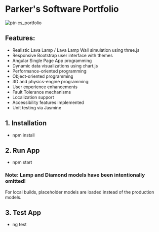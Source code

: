 # Parker's Software Portfolio


![ptr-cs_portfolio](https://github.com/user-attachments/assets/46e68881-99c1-40e5-a14a-62b7cf26287e)

## Features:
- Realistic Lava Lamp / Lava Lamp Wall simulation using three.js
- Responsive Bootstrap user interface with themes
- Angular Single Page App programming
- Dynamic data visualizations using chart.js
- Performance-oriented programming
- Object-oriented programming
- 3D and physics-engine programming
- User experience enhancements
- Fault Tolerance mechanisms
- Localization support
- Accessibility features implemented
- Unit testing via Jasmine

## 1. Installation
- npm install

## 2. Run App
- npm start

### Note: Lamp and Diamond models have been intentionally omitted!
For local builds, placeholder models are loaded instead of the production models.

## 3. Test App
- ng test
